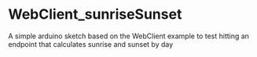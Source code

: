 # WebClient_sunriseSunset
A simple arduino sketch based on the WebClient example to test hitting an endpoint that calculates sunrise and sunset by day
